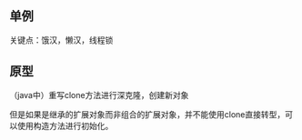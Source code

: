 ## 单例

关键点：饿汉，懒汉，线程锁



## 原型

（java中）重写clone方法进行深克隆，创建新对象

但是如果是继承的扩展对象而非组合的扩展对象，并不能使用clone直接转型，可以使用构造方法进行初始化。